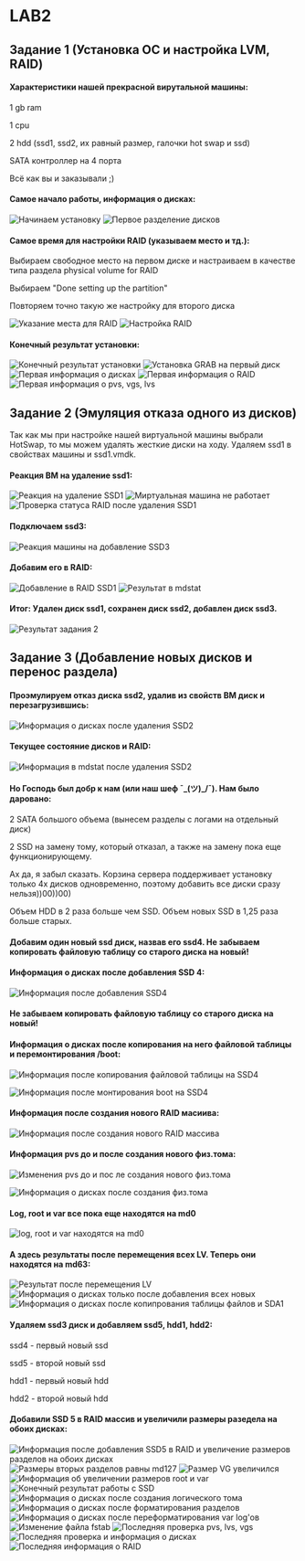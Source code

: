 # LAB2


## Задание 1 (Установка ОС и настройка LVM, RAID)


#### Характеристики нашей прекрасной вирутальной машины:

1 gb ram

1 cpu

2 hdd (ssd1, ssd2, их равный размер, галочки hot swap и ssd)

SATA контроллер на 4 порта


Всё как вы и заказывали ;)

#### Самое начало работы, информация о дисках:

![Начинаем установку](https://github.com/Senesessiya/LabsForBykva/blob/master/lvm%20and%20raid/screenshots/part%201/1_Nachinaem_ustanovku.png "Начинаем установку")
![Первое разделение дисков](https://github.com/Senesessiya/LabsForBykva/blob/master/lvm%20and%20raid/screenshots/part%201/2_Pervoe_razdelenie_diskov.png "Первое разделение дисков")

#### Самое время для настройки RAID (указываем место и тд.):

Выбираем свободное место на первом диске и настраиваем в качестве типа раздела physical volume for RAID

Выбираем "Done setting up the partition"

Повторяем точно такую же настройку для второго диска

![Указание места для RAID](https://github.com/Senesessiya/LabsForBykva/blob/master/lvm%20and%20raid/screenshots/part%201/3_Ukazanie_mesta_dlya_RAID.png "Указание места для RAID")
![Настройка RAID](https://github.com/Senesessiya/LabsForBykva/blob/master/lvm%20and%20raid/screenshots/part%201/4_Nastroyka_RAID.png "Настройка RAID")

#### Конечный результат установки: 

![Конечный результат установки](https://github.com/Senesessiya/LabsForBykva/blob/master/lvm%20and%20raid/screenshots/part%201/8_Konechnyi_rezultat_ustanovki.png "Конечный результат установки")
![Установка GRAB на первый диск](https://github.com/Senesessiya/LabsForBykva/blob/master/lvm%20and%20raid/screenshots/part%201/9_Ustanovka_GRUB_na_perviy_disk.png "Установка GRAB на первый диск")
![Первая информация о дисках](https://github.com/Senesessiya/LabsForBykva/blob/master/lvm%20and%20raid/screenshots/part%201/10_Pervaya_informaciya_o_diskah.png "Первая информация о дисках")
![Первая информация о RAID](https://github.com/Senesessiya/LabsForBykva/blob/master/lvm%20and%20raid/screenshots/part%201/11_Pervaya_informaciya_o_RAID.png "Первая информация о RAID")
![Первая информация о pvs, vgs, lvs](https://github.com/Senesessiya/LabsForBykva/blob/master/lvm%20and%20raid/screenshots/part%201/12_Pervaya_informaciya_o_pvs_vgs_lvs.png "Первая информация о pvs, vgs, lvs")


## Задание 2 (Эмуляция отказа одного из дисков)

Так как мы при настройке нашей виртуальной машины выбрали HotSwap, то мы можем удалять жесткие диски на ходу. Удаляем ssd1 в свойствах машины и ssd1.vmdk.

#### Реакция ВМ на удаление ssd1:

![Реакция на удаление SSD1](https://github.com/Senesessiya/LabsForBykva/blob/master/lvm%20and%20raid/screenshots/part%202/1_Reakciya_na_udalenie_SSD1.png "Настройка RAID")
![Миртуальная машина не работает](https://github.com/Senesessiya/LabsForBykva/blob/master/lvm%20and%20raid/screenshots/part%202/2_Virtualnaya_machina_ne_rabotaet.png "Виртуальная машина не работает")
![Проверка статуса RAID после удаления SSD1](https://github.com/Senesessiya/LabsForBykva/blob/master/lvm%20and%20raid/screenshots/part%202/3_Proverka_statusa_RAID_posle_udaleniya_ssd1.png "Проверка статуса RAID после удаления SSD1")

#### Подключаем ssd3:

![Реакция машины на добавление SSD3](https://github.com/Senesessiya/LabsForBykva/blob/master/lvm%20and%20raid/screenshots/part%202/4_Reakciya_machini_na_dobavlenie_SSD3.png "Реакция машины на добавление SSD3")

#### Добавим его в RAID:

![Добавление в RAID SSD1](https://github.com/Senesessiya/LabsForBykva/blob/master/lvm%20and%20raid/screenshots/part%202/5_Dobavlenie_v_RAID_ssd3.png "Добавление в RAID SSD3")
![Результат в mdstat](https://github.com/Senesessiya/LabsForBykva/blob/master/lvm%20and%20raid/screenshots/part%202/6_Rezultat_v_mdstat.png "Результат в mdstat")

#### Итог: Удален диск ssd1, сохранен диск ssd2, добавлен диск ssd3.

![Результат задания 2](https://github.com/Senesessiya/LabsForBykva/blob/master/lvm%20and%20raid/screenshots/part%202/7_Rezultat_zadaniya_2.png "Результат задания 2")


## Задание 3 (Добавление новых дисков и перенос раздела)

#### Проэмулируем отказ диска ssd2, удалив из свойств ВМ диск и перезагрузившись: 

![Информация о дисках после удаления SSD2](https://github.com/Senesessiya/LabsForBykva/blob/master/lvm%20and%20raid/screenshots/part%203/1_Informaciya_o_diskah_posle_udaleniya_SSD2.png "Информация о дисках после удаления SSD2")

#### Текущее состояние дисков и RAID:

![Информация в mdstat после удаления SSD2](https://github.com/Senesessiya/LabsForBykva/blob/master/lvm%20and%20raid/screenshots/part%203/2_Informaciya_v_mdstat_posle_udaleniya_ssd2.png "Информация в mdstat после удаления SSD2")

#### Но Господь был добр к нам (или наш шеф ¯\_(ツ)_/¯). Нам было даровано:

2 SATA большого объема (вынесем разделы с логами на отдельный диск)

2 SSD на замену тому, который отказал, а также на замену пока еще функционирующему.

Ах да, я забыл сказать. Корзина сервера поддерживает установку только 4х дисков одновременно, поэтому добавить все диски сразу нельзя))00))00)

Объем HDD в 2 раза больше чем SSD. Объем новых SSD в 1,25 раза больше старых.

#### Добавим один новый ssd диск, назвав его ssd4. Не забываем копировать файловую таблицу со старого диска на новый! 

#### Информация о дисках после добавления SSD 4:

![Информация после добавления SSD4](https://github.com/Senesessiya/LabsForBykva/blob/master/lvm%20and%20raid/screenshots/part%203/3_Informaciya_posle_dobavleniya_ssd4.png "Информация после добавления SSD4")

#### Не забываем копировать файловую таблицу со старого диска на новый! 

#### Информация о дисках после копирования на него файловой таблицы и перемонтирования /boot:


![Информация после копирования файловой таблицы на SSD4](https://github.com/Senesessiya/LabsForBykva/blob/master/lvm%20and%20raid/screenshots/part%203/4_Informaciya_posle_kopirovaniya_failovoi_tablici_na_ssd4.png "Информация после копирования файловой таблицы на SSD4")

![Информация после монтирования boot на SSD4](https://github.com/Senesessiya/LabsForBykva/blob/master/lvm%20and%20raid/screenshots/part%203/5_Informaciya_posle_montirovaniya_boot_na_ssd4.png "Информация после монтирования boot на SSD4")

#### Информация после создания нового RAID масиива:

![Информация после создания нового RAID массива](https://github.com/Senesessiya/LabsForBykva/blob/master/lvm%20and%20raid/screenshots/part%203/6_Informaciya_posle_sozdaniya_novogo_RAID_massiva.png "Информация после создания нового RAID массива")

#### Информация pvs до и после создания нового физ.тома:

![Изменения pvs до и пос ле создания нового физ.тома](https://github.com/Senesessiya/LabsForBykva/blob/master/lvm%20and%20raid/screenshots/part%203/7_Izmeneniya_pvs_do_i_posle_sozdaniya_novogo_fiz_toma.png "Изменения pvs до и пос ле создания нового физ.тома")

![Информация о дисках после создания физ.тома](https://github.com/Senesessiya/LabsForBykva/blob/master/lvm%20and%20raid/screenshots/part%203/8_Informaciya_o_diskah_posle_sozdaniya_fiz_toma.png "Информация о дисках после создания физ.тома")

#### Log, root и var все пока еще находятся на md0

![log, root и var находятся на md0](https://github.com/Senesessiya/LabsForBykva/blob/master/lvm%20and%20raid/screenshots/part%203/9_log_root_i_var_nahodyatsya_na_md0.png "log, root и var находятся на md0")

#### А здесь результаты после перемещения всех LV. Теперь они находятся на md63:

![Результат после перемещения LV](https://github.com/Senesessiya/LabsForBykva/blob/master/lvm%20and%20raid/screenshots/part%203/10_Rezltat_posle_peremecheniya_LV.png "Результат после перемещения LV")
![Информация о дисках только после добавления всех новых](https://github.com/Senesessiya/LabsForBykva/blob/master/lvm%20and%20raid/screenshots/part%203/11_Informaciya_o_diskah_tolko_posle_dobavleniya_vseh_novih.png "Информация о дисках только после добавления всех новых")
![Информация о дисках после копипрования таблицы файлов и SDA1](https://github.com/Senesessiya/LabsForBykva/blob/master/lvm%20and%20raid/screenshots/part%203/12_Informaciya_o_discah_posle_kopirovaniya_tablici_failov_i_sda1.png "Информация о дисках после копипрования таблицы файлов и SDA1")

#### Удаляем ssd3 диск и добавляем ssd5, hdd1, hdd2:

ssd4 - первый новый ssd

ssd5 - второй новый ssd

hdd1 - первый новый hdd

hdd2 - второй новый hdd


#### Добавили SSD 5 в RAID массив и увеличили размеры разедела на обоих дисках:

![Информация после добавления SSD5 в RAID и увеличение размеров разделов на обоих дисках](https://github.com/Senesessiya/LabsForBykva/blob/master/lvm%20and%20raid/screenshots/part%203/13_Informaciya_posle_dobavleniya_ssd5_v_RAID_i_uvelichenie_razmerov_razdelov_na_oboih_diskah.png "Информация после добавления SSD5 в RAID и увеличение размеров разделов на обоих дисках")
![Размеры вторых разделов равны md127](https://github.com/Senesessiya/LabsForBykva/blob/master/lvm%20and%20raid/screenshots/part%203/14_Razmeri_vrorih_razdelov_ravni_md127.png "Размеры вторых разделов равны md127")
![Размер VG увеличился](https://github.com/Senesessiya/LabsForBykva/blob/master/lvm%20and%20raid/screenshots/part%203/15_Razmer_VG_uvelichilsya.png "Размер VG увеличился")
![Информация об увеличении размеров root и var](https://github.com/Senesessiya/LabsForBykva/blob/master/lvm%20and%20raid/screenshots/part%203/16_Informaciya_ob_uvelichenii_razmerov_root_i_var.png "Информация об увеличении размеров root и var")
![Конечный результат работы с SSD](https://github.com/Senesessiya/LabsForBykva/blob/master/lvm%20and%20raid/screenshots/part%203/17_Konechny_rezultat_raboti_s_ssd.png "Конечный результат работы с SSD")
![Информация о дисках после создания логического тома](https://github.com/Senesessiya/LabsForBykva/blob/master/lvm%20and%20raid/screenshots/part%203/18_Informaciya_o_diskah_posle_sozdaniya_logicheskogo_toma.png "Информация о дисках после создания логического тома")
![Информация о дисках после форматирования разделов](https://github.com/Senesessiya/LabsForBykva/blob/master/lvm%20and%20raid/screenshots/part%203/19_Informaciya_o_diskah_posle_formatirovaniya_razdelov.png "Информация о дисках после форматирования разделов")
![Информация о дисках после переформатирования var log'ов](https://github.com/Senesessiya/LabsForBykva/blob/master/lvm%20and%20raid/screenshots/part%203/20_Informaciya_o_diskah_posle_peremontirovaniya_varlogov.png "Информация о дисках после переформатирования var log'ов")
![Изменение файла fstab](https://github.com/Senesessiya/LabsForBykva/blob/master/lvm%20and%20raid/screenshots/part%203/21_Izmenenie_faila_fstab.png "Изменение файла fstab")
![Последняя проверка pvs, lvs, vgs](https://github.com/Senesessiya/LabsForBykva/blob/master/lvm%20and%20raid/screenshots/part%203/22_Poslednyaya_proverka_pvs_lvs_vgs.png "Последняя проверка pvs, lvs, vgs")
![Последняя проверка и информация о дисках](https://github.com/Senesessiya/LabsForBykva/blob/master/lvm%20and%20raid/screenshots/part%203/23_Poslednyaya_proverka_i_informaciya_o_diskah.png "Последняя проверка и информация о дисках")
![Последняя информация о RAID](https://github.com/Senesessiya/LabsForBykva/blob/master/lvm%20and%20raid/screenshots/part%203/24_Poslednyaa_informaciya_o_RAID.png "Последняя информация о RAID")



